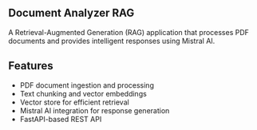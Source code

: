 ## Document Analyzer RAG

A Retrieval-Augmented Generation (RAG) application that processes PDF documents and provides intelligent responses using Mistral AI.

 ## Features

- PDF document ingestion and processing
- Text chunking and vector embeddings
- Vector store for efficient retrieval
- Mistral AI integration for response generation
- FastAPI-based REST API
